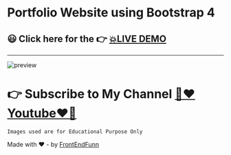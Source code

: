 # Portfolio Website using Bootstrap 4

## 😃 Click here for the 👉 [💥LIVE DEMO](https://frontendfunn.github.io/portfolio-website-using-bootstrap-4/)

---

![preview](./images/preview.gif)

# 👉 Subscribe to My Channel [💙❤️Youtube❤️💙](https://www.youtube.com/channel/UCpOHt5d6GG-mvo-_pU06rhQ?sub_confirmation=1)

```
Images used are for Educational Purpose Only
```

Made with ❤️ - by [FrontEndFunn](https://www.youtube.com/channel/UCpOHt5d6GG-mvo-_pU06rhQ?sub_confirmation=1)
